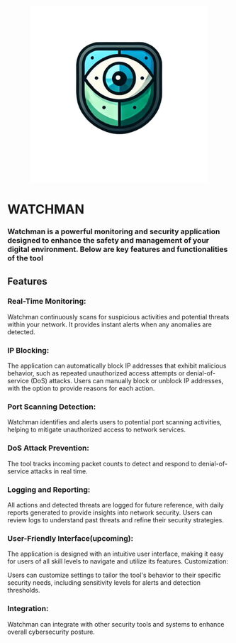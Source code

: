 <p align="center">
  <img src="https://github.com/tuhin-su/watchman/blob/main/icon/icon.png" alt="Application Icon" width="400"/>
</p>

# WATCHMAN
### Watchman is a powerful monitoring and security application designed to enhance the safety and management of your digital environment. Below are key features and functionalities of the tool
## Features
### Real-Time Monitoring:

Watchman continuously scans for suspicious activities and potential threats within your network.
It provides instant alerts when any anomalies are detected.

### IP Blocking:

The application can automatically block IP addresses that exhibit malicious behavior, such as repeated unauthorized access attempts or denial-of-service (DoS) attacks.
Users can manually block or unblock IP addresses, with the option to provide reasons for each action.

### Port Scanning Detection:

Watchman identifies and alerts users to potential port scanning activities, helping to mitigate unauthorized access to network services.

### DoS Attack Prevention:

The tool tracks incoming packet counts to detect and respond to denial-of-service attacks in real time.
### Logging and Reporting:

All actions and detected threats are logged for future reference, with daily reports generated to provide insights into network security.
Users can review logs to understand past threats and refine their security strategies.
### User-Friendly Interface(upcoming):

The application is designed with an intuitive user interface, making it easy for users of all skill levels to navigate and utilize its features.
Customization:

Users can customize settings to tailor the tool's behavior to their specific security needs, including sensitivity levels for alerts and detection thresholds.
### Integration:

Watchman can integrate with other security tools and systems to enhance overall cybersecurity posture.
